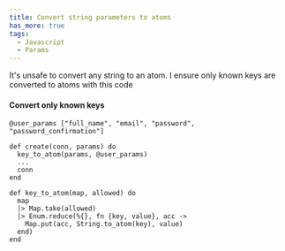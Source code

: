 ```yaml
---
title: Convert string parameters to atoms
has_more: true
tags:
  - Javascript
  - Params
---
```


It's unsafe to convert any string to an atom. I ensure only known keys are converted to atoms with this code

<!--more-->

#### Convert only known keys
```
@user_params ["full_name", "email", "password", "password_confirmation"]

def create(conn, params) do
  key_to_atom(params, @user_params)
  ...
  conn
end

def key_to_atom(map, allowed) do
  map
  |> Map.take(allowed)
  |> Enum.reduce(%{}, fn {key, value}, acc ->
    Map.put(acc, String.to_atom(key), value)
  end)
end

```

